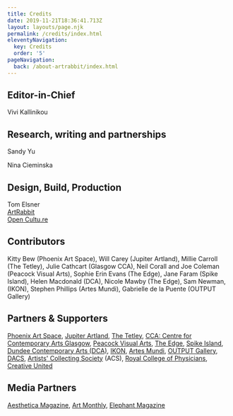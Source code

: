 ```yaml
---
title: Credits
date: 2019-11-21T18:36:41.713Z
layout: layouts/page.njk
permalink: /credits/index.html
eleventyNavigation:
  key: Credits
  order: '5'
pageNavigation:
  back: /about-artrabbit/index.html
---
```

## Editor-in-Chief

Vivi Kallinikou

## Research, writing and partnerships

Sandy Yu

Nina Cieminska

## Design, Build, Production

Tom Elsner\
[ArtRabbit](https://www.artrabbit.com/)\
[Open Cultu.re](https://opencultu.re/)

## Contributors

Kitty Bew (Phoenix Art Space), Will Carey (Jupiter Artland), Millie Carroll (The Tetley), Julie Cathcart (Glasgow CCA), Neil Corall and Joe Coleman (Peacock Visual Arts), Sophie Erin Evans (The Edge), Jane Faram (Spike Island), Helen Macdonald (DCA), Nicole Mawby (The Edge), Sam Newman, (IKON), Stephen Phillips (Artes Mundi), Gabrielle de la Puente (OUTPUT Gallery)

## Partners & Supporters

[Phoenix Art Space](https://www.phoenixbrighton.org/), [Jupiter Artland](https://www.jupiterartland.org/), [The Tetley](https://www.thetetley.org/), [CCA: Centre for Contemporary Arts Glasgow](https://www.cca-glasgow.com/about-cca/what-we-do), [Peacock Visual Arts](https://peacockvisualarts.com/), [The Edge](https://www.edgearts.org/), [Spike Island](https://www.spikeisland.org.uk/), [Dundee Contemporary Arts (DCA)](https://www.dca.org.uk/), [IKON](https://www.ikon-gallery.org/), [Artes Mundi](http://www.artesmundi.org/), [OUTPUT Gallery](http://outputgallery.com/), [DACS](https://www.dacs.org.uk/), [Artists' Collecting Society](https://artistscollectingsociety.org/) (ACS), [Royal College of Physicians](https://www.rcplondon.ac.uk/), [Creative United](https://www.creativeunited.org.uk/)

## Media Partners 

[Aesthetica Magazine](https://www.aestheticamagazine.com/), [Art Monthly](https://www.artmonthly.co.uk/), [Elephant Magazine](https://elephant.art/)

